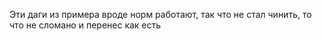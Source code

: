 Эти даги из примера вроде норм работают, так что не стал чинить, то что не сломано и перенес как есть
